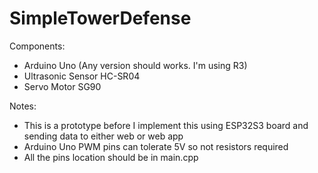 # SimpleTowerDefense

Components:
- Arduino Uno (Any version should works. I'm using R3)
- Ultrasonic Sensor HC-SR04
- Servo Motor SG90

Notes:
- This is a prototype before I implement this using ESP32S3 board and sending data to either web or web app
- Arduino Uno PWM pins can tolerate 5V so not resistors required
- All the pins location should be in main.cpp
